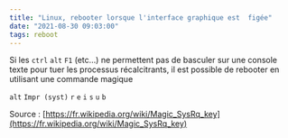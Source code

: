 ```yaml
---
title: "Linux, rebooter lorsque l'interface graphique est  figée"
date: "2021-08-30 09:03:00"
tags: reboot
---
```


Si les `ctrl` `alt` `F1` (etc...) ne permettent pas de basculer sur une console texte pour tuer les processus récalcitrants, 
il est possible de rebooter en utilisant une commande magique 

`alt` `Impr (syst)` `r` `e` `i` `s` `u` `b`

Source : [https://fr.wikipedia.org/wiki/Magic_SysRq_key](https://fr.wikipedia.org/wiki/Magic_SysRq_key) 
